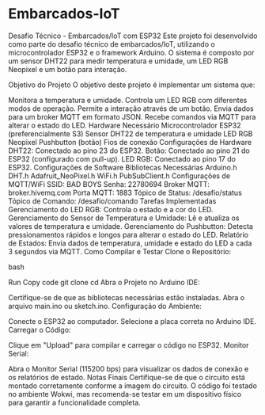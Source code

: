 # Embarcados-IoT
Desafio Técnico - Embarcados/IoT com ESP32
Este projeto foi desenvolvido como parte do desafio técnico de embarcados/IoT, utilizando o microcontrolador ESP32 e o framework Arduino. O sistema é composto por um sensor DHT22 para medir temperatura e umidade, um LED RGB Neopixel e um botão para interação.

Objetivo do Projeto
O objetivo deste projeto é implementar um sistema que:

Monitora a temperatura e umidade.
Controla um LED RGB com diferentes modos de operação.
Permite a interação através de um botão.
Envia dados para um broker MQTT em formato JSON.
Recebe comandos via MQTT para alterar o estado do LED.
Hardware Necessário
Microcontrolador ESP32 (preferencialmente S3)
Sensor DHT22 de temperatura e umidade
LED RGB Neopixel
Pushbutton (botão)
Fios de conexão
Configurações de Hardware
DHT22: Conectado ao pino 23 do ESP32.
Botão: Conectado ao pino 21 do ESP32 (configurado com pull-up).
LED RGB: Conectado ao pino 17 do ESP32.
Configurações de Software
Bibliotecas Necessárias
Arduino.h
DHT.h
Adafruit_NeoPixel.h
WiFi.h
PubSubClient.h
Configurações de MQTT/WiFi
SSID: BAD BOYS
Senha: 22780694
Broker MQTT: broker.hivemq.com
Porta MQTT: 1883
Tópico de Status: /desafio/status
Tópico de Comando: /desafio/comando
Tarefas Implementadas
Gerenciamento do LED RGB: Controla o estado e a cor do LED.
Gerenciamento do Sensor de Temperatura e Umidade: Lê e atualiza os valores de temperatura e umidade.
Gerenciamento do Pushbutton: Detecta pressionamentos rápidos e longos para alterar o estado do LED.
Relatório de Estados: Envia dados de temperatura, umidade e estado do LED a cada 3 segundos via MQTT.
Como Compilar e Testar
Clone o Repositório:

bash

Run
Copy code
git clone <link-do-repositorio>
cd <nome-do-repositorio>
Abra o Projeto no Arduino IDE:

Certifique-se de que as bibliotecas necessárias estão instaladas.
Abra o arquivo main.ino ou sketch.ino.
Configuração do Ambiente:

Conecte o ESP32 ao computador.
Selecione a placa correta no Arduino IDE.
Carregar o Código:

Clique em "Upload" para compilar e carregar o código no ESP32.
Monitor Serial:

Abra o Monitor Serial (115200 bps) para visualizar os dados de conexão e os relatórios de estado.
Notas Finais
Certifique-se de que o circuito está montado corretamente conforme a imagem do circuito.
O código foi testado no ambiente Wokwi, mas recomenda-se testar em um dispositivo físico para garantir a funcionalidade completa.
